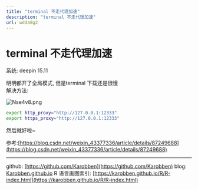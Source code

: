 ```yaml
---
title: "terminal 不走代理加速"
description: "terminal 不走代理加速"
url: wdda8g2
---
```


# terminal 不走代理加速

系统: deepin 15.11

明明都开了全局模式, 但是terminal 下载还是很慢<br />解决方法:


![Nse4v8.png](https://s1.ax1x.com/2020/06/26/Nse4v8.png)

```bash
export http_proxy="http://127.0.0.1:12333"
export https_proxy="http://127.0.0.1:12333"
```
然后就好啦~

参考:[https://blog.csdn.net/weixin_43377336/article/details/87249688](https://blog.csdn.net/weixin_43377336/article/details/87249688)




---
github: [https://github.com/Karobben](https://github.com/Karobben)
blog: [Karobben.github.io](http://Karobben.github.io)
R 语言画图索引: [https://karobben.github.io/R/R-index.html](https://karobben.github.io/R/R-index.html)
